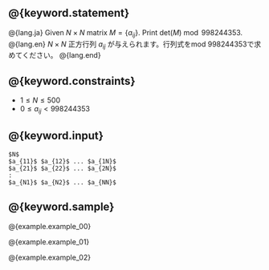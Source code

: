 ## @{keyword.statement}

@{lang.ja}
Given $N \times N$ matrix $M = \lbrace a_{ij} \rbrace$. Print $\mathrm{det}(M) \bmod 998244353$.
@{lang.en}
$N \times N$ 正方行列 $a_{ij}$ が与えられます。行列式をmod 998244353で求めてください。
@{lang.end}

## @{keyword.constraints}

- $1 \leq N \leq 500$
- $0 \leq a_{ij} < 998244353$

## @{keyword.input}

```
$N$
$a_{11}$ $a_{12}$ ... $a_{1N}$
$a_{21}$ $a_{22}$ ... $a_{2N}$
:
$a_{N1}$ $a_{N2}$ ... $a_{NN}$
```

## @{keyword.sample}

@{example.example_00}

@{example.example_01}

@{example.example_02}
